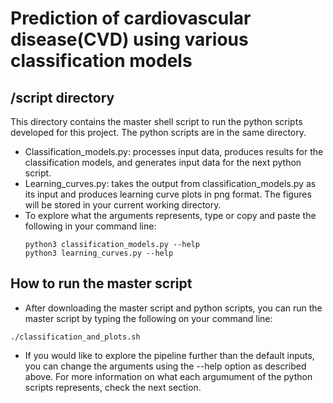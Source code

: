 # Prediction of cardiovascular disease(CVD) using various classification models

## /script directory
This directory contains the master shell script to run the python scripts developed for this project. The python scripts are in the same directory. 
- Classification_models.py: processes input data, produces results for the classification models, and generates input data for the next python script.
- Learning_curves.py: takes the output from classification_models.py as its input and produces learning curve plots in png format. The figures will be stored in your current working directory. 
- To explore what the arguments represents, type or copy and paste the following in your command line: 
    ```
    python3 classification_models.py --help
    python3 learning_curves.py --help
    ``` 

## How to run the master script
- After downloading the master script and python scripts, you can run the master script by typing the following on your command line: 
```
./classification_and_plots.sh
```
- If you would like to explore the pipeline further than the default inputs, you can change the arguments using the --help option as described above. For more information on what each argumument of the python scripts represents, check the next section. 






